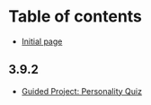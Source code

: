 # Table of contents

* [Initial page](README.md)

## 3.9.2

* [Guided Project: Personality Quiz](398/guided-project-personality-quiz.md)

